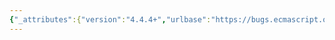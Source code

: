 ```yaml
---
{"_attributes":{"version":"4.4.4+","urlbase":"https://bugs.ecmascript.org/","maintainer":"dherman@mozilla.com"},"bug":{"bug_id":519,"creation_ts":"2012-07-12 11:38:00 -0700","short_desc":"Reference & integrate ECMAScript Internationalization API","delta_ts":"2014-07-27 20:45:14 -0700","product":"Draft for 6th Edition","component":"normative change from ES5.x","version":"Rev 9: July 8, 2012 Draft","rep_platform":"All","op_sys":"All","bug_status":"VERIFIED","resolution":"FIXED","priority":"Normal","bug_severity":"normal","everconfirmed":true,"reporter":{"uid":"ecmascriptbugs","name":"Norbert"},"assigned_to":{"uid":"allen","name":"Allen Wirfs-Brock"},"long_desc":[{"commentid":1295,"comment_count":0,"who":{"uid":"ecmascriptbugs","name":"Norbert"},"bug_when":"2012-07-12 11:38:41 -0700","thetext":"The ECMAScript Internationalization API Specification defines a number of new standard built-in objects (Intl, Intl.Collator, Intl.NumberFormat, Intl.DateTimeFormat & friends), and re-specifies the following methods originally defined in the ECMAScript Language Specification:\n- String.prototype.localeCompare\n- Number.prototype.toLocaleString\n- Date.prototype.toLocaleString\n- Date.prototype.toLocaleDateString\n- Date.prototype.toLocaleTimeString\n\nES6 should probably require that implementations also implement the ECMAScript Internationalization API. Even if not, the sections for the five re-specified methods should reference the Internationalization API Specification for a more up-to-date specification."},{"commentid":6184,"comment_count":1,"who":{"uid":"allen","name":"Allen Wirfs-Brock"},"bug_when":"2013-10-29 13:23:26 -0700","thetext":"fixed in rev20"},{"commentid":6921,"comment_count":2,"who":{"uid":"ecmascriptbugs","name":"Norbert"},"bug_when":"2013-12-10 21:07:07 -0800","thetext":"Minor issues in the fixes:\n\n- ECMA-402 International API -> ECMA-402 Internationalization API\n\n- those parameter position -> those parameter positions"},{"commentid":9116,"comment_count":3,"who":{"uid":"allen","name":"Allen Wirfs-Brock"},"bug_when":"2014-07-01 10:44:22 -0700","thetext":"remaining typos fixed in rev26 editor's draft"},{"commentid":9348,"comment_count":4,"who":{"uid":"allen","name":"Allen Wirfs-Brock"},"bug_when":"2014-07-19 17:46:45 -0700","thetext":"fixed in rev26"},{"commentid":9628,"comment_count":5,"who":{"uid":"ecmascriptbugs","name":"Norbert"},"bug_when":"2014-07-27 20:45:14 -0700","thetext":"Verified in rev 26 draft."}]}}
---
```

